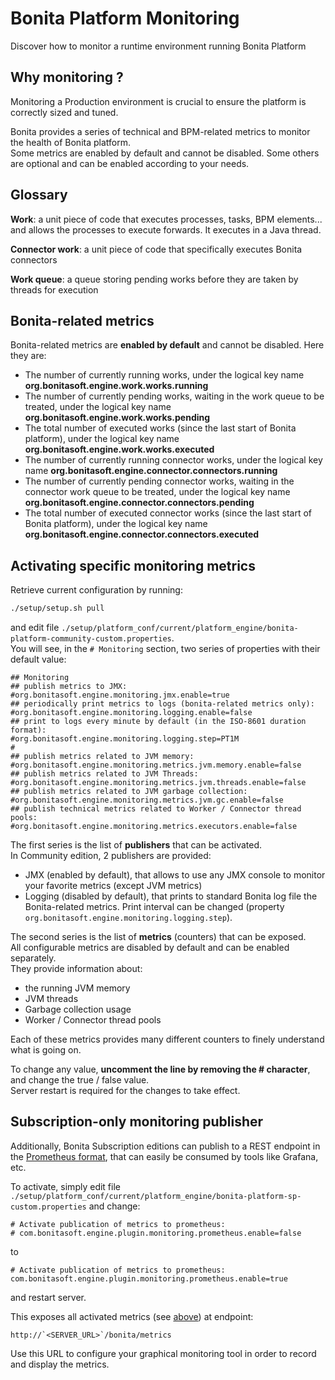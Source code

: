 # Bonita Platform Monitoring

Discover how to monitor a runtime environment running Bonita Platform 

## Why monitoring ?

Monitoring a Production environment is crucial to ensure the platform is correctly sized and tuned.

Bonita provides a series of technical and BPM-related metrics to monitor the health of Bonita platform.  
Some metrics are enabled by default and cannot be disabled. Some others are optional and can be enabled according to
your needs.

## Glossary

**Work**: a unit piece of code that executes processes, tasks, BPM elements... and allows the processes to execute forwards.
It executes in a Java thread.

**Connector work**: a unit piece of code that specifically executes Bonita connectors

**Work queue**: a queue storing pending works before they are taken by threads for execution 

## Bonita-related metrics
Bonita-related metrics are **enabled by default** and cannot be disabled. Here they are:
* The number of currently running works, under the logical key name **org.bonitasoft.engine.work.works.running**
* The number of currently pending works, waiting in the work queue to be treated, under the logical key name **org.bonitasoft.engine.work.works.pending**
* The total number of executed works (since the last start of Bonita platform), under the logical key name **org.bonitasoft.engine.work.works.executed**
* The number of currently running connector works, under the logical key name **org.bonitasoft.engine.connector.connectors.running**
* The number of currently pending connector works, waiting in the connector work queue to be treated,
under the logical key name **org.bonitasoft.engine.connector.connectors.pending**
* The total number of executed connector works (since the last start of Bonita platform), under the logical key name **org.bonitasoft.engine.connector.connectors.executed**



## Activating specific monitoring metrics

Retrieve current configuration by running:
```bash
./setup/setup.sh pull
```
and edit file `./setup/platform_conf/current/platform_engine/bonita-platform-community-custom.properties`.  
You will see, in the `# Monitoring` section, two series of properties with their default value:

    ## Monitoring
    ## publish metrics to JMX:
    #org.bonitasoft.engine.monitoring.jmx.enable=true
    ## periodically print metrics to logs (bonita-related metrics only):
    #org.bonitasoft.engine.monitoring.logging.enable=false
    ## print to logs every minute by default (in the ISO-8601 duration format):
    #org.bonitasoft.engine.monitoring.logging.step=PT1M
    #
    ## publish metrics related to JVM memory:
    #org.bonitasoft.engine.monitoring.metrics.jvm.memory.enable=false
    ## publish metrics related to JVM Threads:
    #org.bonitasoft.engine.monitoring.metrics.jvm.threads.enable=false
    ## publish metrics related to JVM garbage collection:
    #org.bonitasoft.engine.monitoring.metrics.jvm.gc.enable=false
    ## publish technical metrics related to Worker / Connector thread pools:
    #org.bonitasoft.engine.monitoring.metrics.executors.enable=false

The first series is the list of **publishers** that can be activated.  
In Community edition, 2 publishers are provided:
* JMX (enabled by default), that allows to use any JMX console to monitor your favorite metrics (except JVM metrics)
* Logging (disabled by default), that prints to standard Bonita log file the Bonita-related metrics. Print interval can
be changed (property `org.bonitasoft.engine.monitoring.logging.step`).

The second series is the list of **metrics** (counters) that can be exposed.  
All configurable metrics are disabled by default and can be enabled separately.  
They provide information about:
* the running JVM memory
* JVM threads
* Garbage collection usage
* Worker / Connector thread pools

Each of these metrics provides many different counters to finely understand what is going on.

To change any value, **uncomment the line by removing the # character**, and change the true / false value.  
Server restart is required for the changes to take effect.

## Subscription-only monitoring publisher

Additionally, Bonita Subscription editions can publish to a REST endpoint in the
[Prometheus format](https://prometheus.io/docs/instrumenting/exposition_formats/#text-format-example), that can
easily be consumed by tools like Grafana, etc.

To activate, simply edit file `./setup/platform_conf/current/platform_engine/bonita-platform-sp-custom.properties`
and change:
  
    # Activate publication of metrics to prometheus:
    # com.bonitasoft.engine.plugin.monitoring.prometheus.enable=false

to

    # Activate publication of metrics to prometheus:
    com.bonitasoft.engine.plugin.monitoring.prometheus.enable=true

and restart server.

This exposes all activated metrics (see [above](#activating-specific-monitoring-metrics)) at endpoint:

    http://`<SERVER_URL>`/bonita/metrics  

Use this URL to configure your graphical monitoring tool in order to record and display the metrics.
